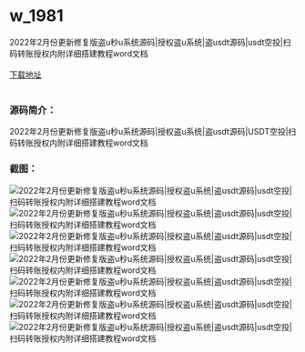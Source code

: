# w_1981
2022年2月份更新修复版盗u秒u系统源码|授权盗u系统|盗usdt源码|usdt空投|扫码转账授权内附详细搭建教程word文档
<br/></br>
[下载地址](https://www.uuid2.com/1981.html "下载地址")
<br/></br>
<h3>源码简介：</h3>
<p>2022年2月份更新修复版盗u秒u系统源码|授权盗u系统|盗usdt源码|USDT空投|扫码转账授权内附详细搭建教程word文档<p>
<h3>截图：</h3>
<img src="https://www.uuid2.com/wp-content/uploads/img/202202/3a5a043612.png" alt="2022年2月份更新修复版盗u秒u系统源码|授权盗u系统|盗usdt源码|usdt空投|扫码转账授权内附详细搭建教程word文档"><img src="https://www.uuid2.com/wp-content/uploads/img/202202/83a73cf538.png" alt="2022年2月份更新修复版盗u秒u系统源码|授权盗u系统|盗usdt源码|usdt空投|扫码转账授权内附详细搭建教程word文档"><img src="https://www.uuid2.com/wp-content/uploads/img/202202/e151637645.png" alt="2022年2月份更新修复版盗u秒u系统源码|授权盗u系统|盗usdt源码|usdt空投|扫码转账授权内附详细搭建教程word文档"><img src="https://www.uuid2.com/wp-content/uploads/img/202202/e151637422.png" alt="2022年2月份更新修复版盗u秒u系统源码|授权盗u系统|盗usdt源码|usdt空投|扫码转账授权内附详细搭建教程word文档"><img src="https://www.uuid2.com/wp-content/uploads/img/202202/97f422f764.png" alt="2022年2月份更新修复版盗u秒u系统源码|授权盗u系统|盗usdt源码|usdt空投|扫码转账授权内附详细搭建教程word文档"><img src="https://www.uuid2.com/wp-content/uploads/img/202202/97f422f939.png" alt="2022年2月份更新修复版盗u秒u系统源码|授权盗u系统|盗usdt源码|usdt空投|扫码转账授权内附详细搭建教程word文档"><img src="https://www.uuid2.com/wp-content/uploads/img/202202/9f18da6954.png" alt="2022年2月份更新修复版盗u秒u系统源码|授权盗u系统|盗usdt源码|usdt空投|扫码转账授权内附详细搭建教程word文档">

